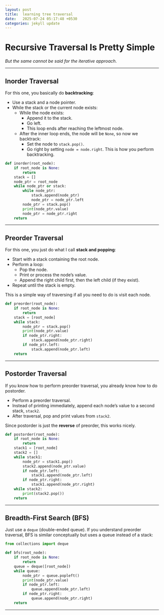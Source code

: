```yaml
---
layout: post
title:  learning tree traversal
date:   2025-07-24 05:17:48 +0530
categories: jekyll update
---
```



# Recursive Traversal Is Pretty Simple
_But the same cannot be said for the iterative approach._

---

## Inorder Traversal

For this one, you basically do **backtracking**:

- Use a stack and a node pointer.
- While the stack or the current node exists:
  - While the node exists:
    - Append it to the stack.
    - Go left.
    - This loop ends after reaching the leftmost node.
  - After the inner loop ends, the node will be `None`, so now we backtrack:
    - Set the node to `stack.pop()`.
    - Go right by setting `node = node.right`.
      This is how you perform backtracking.

```python
def inorder(root_node):
    if root_node is None:
        return
    stack = []
    node_ptr = root_node
    while node_ptr or stack:
        while node_ptr:
            stack.append(node_ptr)
            node_ptr = node_ptr.left
        node_ptr = stack.pop()
        print(node_ptr.value)
        node_ptr = node_ptr.right
    return
```

---

## Preorder Traversal

For this one, you just do what I call **stack and popping**:

- Start with a stack containing the root node.
- Perform a loop:
  - Pop the node.
  - Print or process the node’s value.
  - Append the right child first, then the left child (if they exist).
- Repeat until the stack is empty.

This is a simple way of traversing if all you need to do is visit each node.

```python
def preorder(root_node):
    if root_node is None:
        return
    stack = [root_node]
    while stack:
        node_ptr = stack.pop()
        print(node_ptr.value)
        if node_ptr.right:
            stack.append(node_ptr.right)
        if node_ptr.left:
            stack.append(node_ptr.left)
    return
```

---

## Postorder Traversal

If you know how to perform preorder traversal, you already know how to do postorder.

- Perform a preorder traversal.
- Instead of printing immediately, append each node’s value to a second stack, `stack2`.
- After traversal, pop and print values from `stack2`.

Since postorder is just the **reverse** of preorder, this works nicely.

```python
def postorder(root_node):
    if root_node is None:
        return
    stack1 = [root_node]
    stack2 = []
    while stack1:
        node_ptr = stack1.pop()
        stack2.append(node_ptr.value)
        if node_ptr.left:
            stack1.append(node_ptr.left)
        if node_ptr.right:
            stack1.append(node_ptr.right)
    while stack2:
        print(stack2.pop())
    return
```

---

## Breadth-First Search (BFS)

Just use a `deque` (double-ended queue). If you understand preorder traversal, BFS is similar conceptually but uses a queue instead of a stack:

```python
from collections import deque

def bfs(root_node):
    if root_node is None:
        return
    queue = deque([root_node])
    while queue:
        node_ptr = queue.popleft()
        print(node_ptr.value)
        if node_ptr.left:
            queue.append(node_ptr.left)
        if node_ptr.right:
            queue.append(node_ptr.right)
    return
```

---
